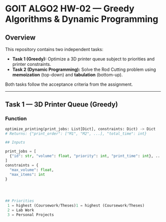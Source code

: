 # GOIT ALGO2 HW-02 — Greedy Algorithms & Dynamic Programming

## Overview
This repository contains two independent tasks:

- **Task 1 (Greedy):** Optimize a 3D printer queue subject to priorities and printer constraints.
- **Task 2 (Dynamic Programming):** Solve the Rod Cutting problem using **memoization** (top-down) and **tabulation** (bottom-up).

Both tasks follow the acceptance criteria from the assignment.

---

## Task 1 — 3D Printer Queue (Greedy)

### Function
```python
optimize_printing(print_jobs: List[Dict], constraints: Dict) -> Dict
# Returns: {"print_order": ["M1", "M2", ...], "total_time": int}

## Inputs

print_jobs = [
  {"id": str, "volume": float, "priority": int, "print_time": int}, ...
]
constraints = {
  "max_volume": float,
  "max_items": int
}




## Priorities
 1 = highest (Coursework/Theses)1 = highest (Coursework/Theses) 
 2 = Lab Work
 3 = Personal Projects


